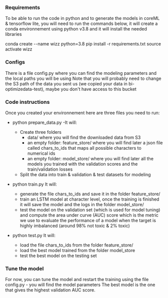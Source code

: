 ### Requirements
To be able to run the code in python and to generate the models in coreML & tensorflow lite, you will need to run the commands below, it will create a conda environnement using python v3.8 and it will install the needed libraries

conda create --name wizz python=3.8
pip install -r requirements.txt
source activate wizz

### Configs
There is a file config.py where you can find the modeling parameters and the local paths you will be using
Note that you will probably need to change the S3 path of the data you sent us (we copied your data in bi-optimizedata-test), maybe you don't have access to this bucket

### Code instructions
Once you created your environnement here are three files you need to run:

- python prepare_data.py
-It will:
    - Create three folders
        - data/ where you will find the downloaded data from S3
        - an empty folder: feature_store/ where you will find later a json file called chars_to_ids that maps all possible characters to numerical ids
        - an empty folder: model_store/ where you will find later all the models you trained with the validation scores and the train/validation losses
    - Split the data into train & validation & test datasets for modeling
    
- python train.py
It will:
    - generate the file chars_to_ids and save it in the folder feature_store/
    - train an LSTM model at character level, once the training is finished it will save the model and the logs in the folder model_store/
    - test the model on the validation set (which is used for model tuning) and compute the area under curve (AUC) score which is the metric we use to evaluate the performance of a model when the target is highly imbalanced (around 98% not toxic & 2% toxic)
    
- python test.py
It will:
    - load the file chars_to_ids from the folder feature_store/
    - load the best model trained from the folder model_store
    - test the best model on the testing set
    
### Tune the model
For now, you can tune the model and restart the training using the file config.py - you will find the model parameters
The best model is the one that gives the highest validation AUC score.